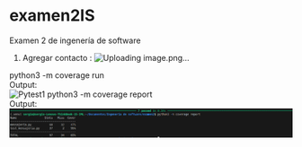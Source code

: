 # examen2IS
Examen 2 de ingenería de software
1. Agregar contacto : ![Uploading image.png…]()

python3 -m coverage run      
Output:      
![Pytest1](images/)
python3 -m coverage report      
Output:      
![Pytest1](images/pytest2.png)
